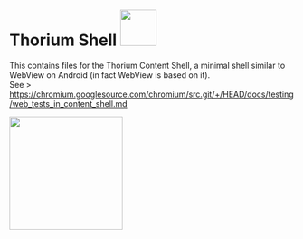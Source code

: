 # Thorium Shell <img src="https://raw.githubusercontent.com/Alex313031/Thorium/main/logos/STAGING/content_shell_app_icon_192.png" width="64">

This contains files for the Thorium Content Shell, a minimal shell similar to WebView on Android (in fact WebView is based on it). \
See > https://chromium.googlesource.com/chromium/src.git/+/HEAD/docs/testing/web_tests_in_content_shell.md


<img src="https://github.com/Alex313031/Thorium/blob/main/logos/NEW/thorium_shell/thorium-devtools-2048.png" width="200">
